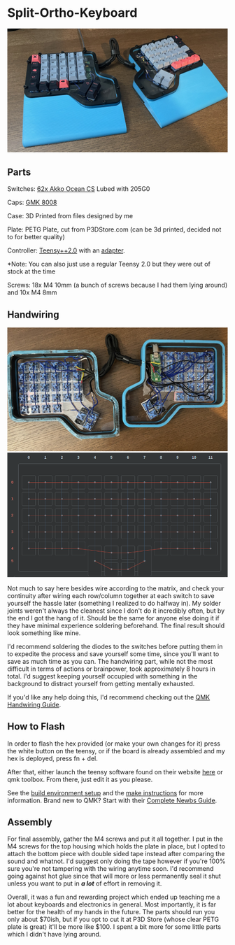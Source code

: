 # Split-Ortho-Keyboard

![Image](Images/Image.jpg)

## Parts

Switches: [62x Akko Ocean CS](https://www.amazon.com/dp/B08XXD3MZ1?psc=1&ref=ppx_yo2_dt_b_product_details) Lubed with 205G0

Caps: [GMK 8008](https://www.amazon.com/dp/B096S6TPGD?psc=1&ref=ppx_yo2_dt_b_product_details)

Case: 3D Printed from files designed by me

Plate: PETG Plate, cut from P3DStore.com (can be 3d printed, decided not to for better quality)

Controller: [Teensy++2.0](https://www.amazon.com/dp/B00NC4302Q?psc=1&ref=ppx_yo2_dt_b_product_details) with an [adapter](https://www.amazon.com/dp/B07TLBTXXJ?psc=1&ref=ppx_yo2_dt_b_product_details).

*Note: You can also just use a regular Teensy 2.0 but they were out of stock at the time

Screws: 18x M4 10mm (a bunch of screws because I had them lying around) and 10x M4 8mm

## Handwiring

![Wiring](Wiring/Wiring.png)
![Matrix](Wiring/Matrix.png)

Not much to say here besides wire according to the matrix, and check your continuity after wiring each row/column together at each switch to save yourself the hassle later (something I realized to do halfway in). My solder joints weren't always the cleanest since I don't do it incredibly often, but by the end I got the hang of it. Should be the same for anyone else doing it if they have minimal experience soldering beforehand. The final result should look something like mine.

I'd recommend soldering the diodes to the switches before putting them in to expedite the process and save yourself some time, since you'll want to save as much time as you can. The handwiring part, while not the most difficult in terms of actions or brainpower, took approximately 8 hours in total. I'd suggest keeping yourself occupied with something in the background to distract yourself from getting mentally exhausted.

If you'd like any help doing this, I'd recommend checking out the [QMK Handwiring Guide](https://beta.docs.qmk.fm/using-qmk/guides/keyboard-building/hand_wire).

## How to Flash

In order to flash the hex provided (or make your own changes for it) press the white button on the teensy, or if the board is already assembled and my hex is deployed, press fn + del.

After that, either launch the teensy software found on their website [here](https://www.pjrc.com/teensy/loader.html) or qmk toolbox. From there, just edit it as you please.

See the [build environment setup](https://docs.qmk.fm/#/getting_started_build_tools) and the [make instructions](https://docs.qmk.fm/#/getting_started_make_guide) for more information. Brand new to QMK? Start with their [Complete Newbs Guide](https://docs.qmk.fm/#/newbs).

## Assembly

For final assembly, gather the M4 screws and put it all together. I put in the M4 screws for the top housing which holds the plate in place, but I opted to attach the bottom piece with double sided tape instead after comparing the sound and whatnot. I'd suggest only doing the tape however if you're 100% sure you're not tampering with the wiring anytime soon. I'd recommend going against hot glue since that will more or less permanently seal it shut unless you want to put in ***a lot*** of effort in removing it.

Overall, it was a fun and rewarding project which ended up teaching me a lot about keyboards and electronics in general. Most importantly, it is far better for the health of my hands in the future. The parts should run you only about $70ish, but if you opt to cut it at P3D Store (whose clear PETG plate is great) it'll be more like $100. I spent a bit more for some little parts which I didn't have lying around.
